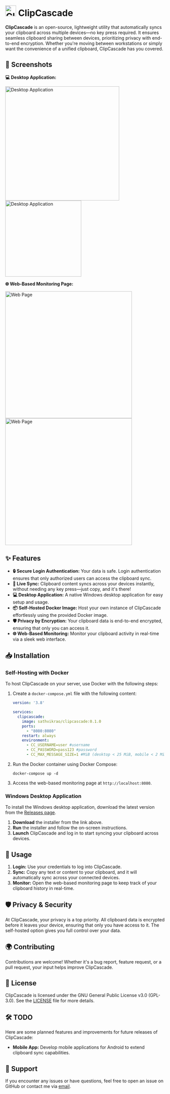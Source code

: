 # <img src="https://github.com/user-attachments/assets/710bb1c3-0eda-48cf-819a-e066bde3a3ec" alt="ClipCascade Logo" width="34" /> ClipCascade

**ClipCascade** is an open-source, lightweight utility that automatically syncs your clipboard across multiple devices—no key press required. It ensures seamless clipboard sharing between devices, prioritizing privacy with end-to-end encryption. Whether you're moving between workstations or simply want the convenience of a unified clipboard, ClipCascade has you covered.

## 📸 Screenshots

**💻 Desktop Application:**

<img src="https://github.com/user-attachments/assets/a73d18b9-ce0c-4a9e-9190-3a57a07596ce" alt="Desktop Application" width="360" />
<img src="https://github.com/user-attachments/assets/6f2830cc-c552-431e-98c5-dbe1c9d1882d" alt="Desktop Application" width="240" />

**🌐 Web-Based Monitoring Page:**

<img src="https://github.com/user-attachments/assets/489d1ffb-82fd-4dd8-85d6-445b891102a5" alt="Web Page" width="400" />
<img src="https://github.com/user-attachments/assets/5a52080e-0fd2-4e8b-b485-b41810174a86" alt="Web Page" width="400" />


## ✨ Features

- **🔒 Secure Login Authentication:** Your data is safe. Login authentication ensures that only authorized users can access the clipboard sync.
- **🚀 Live Sync:** Clipboard content syncs across your devices instantly, without needing any key press—just copy, and it's there!
- **💻 Desktop Application:** A native Windows desktop application for easy setup and usage.
- **📦 Self-Hosted Docker Image:** Host your own instance of ClipCascade effortlessly using the provided Docker image.
- **🛡️ Privacy by Encryption:** Your clipboard data is end-to-end encrypted, ensuring that only you can access it.
- **🌐 Web-Based Monitoring:** Monitor your clipboard activity in real-time via a sleek web interface.

## 📥 Installation

### Self-Hosting with Docker

To host ClipCascade on your server, use Docker with the following steps:

1. Create a `docker-compose.yml` file with the following content:
   ```yaml
   version: '3.8'

   services:
     clipcascade:
       image: sathvikrao/clipcascade:0.1.0
       ports:
         - "8080:8080"
       restart: always
       environment:
         - CC_USERNAME=user #username
         - CC_PASSWORD=pass123 #password
         - CC_MAX_MESSAGE_SIZE=1 #MiB (desktop < 25 MiB, mobile < 2 MiB)
   ```
2. Run the Docker container using Docker Compose:
   ```
   docker-compose up -d
   ```
4. Access the web-based monitoring page at `http://localhost:8080`.


### Windows Desktop Application

To install the Windows desktop application, download the latest version from the [Releases page](https://github.com/Sathvik-Rao/ClipCascade/releases).

1. **Download** the installer from the link above.
2. **Run** the installer and follow the on-screen instructions.
3. **Launch** ClipCascade and log in to start syncing your clipboard across devices.

   
## 🔧 Usage

1. **Login:** Use your credentials to log into ClipCascade.
2. **Sync:** Copy any text or content to your clipboard, and it will automatically sync across your connected devices.
3. **Monitor:** Open the web-based monitoring page to keep track of your clipboard history in real-time.

## 🛡️ Privacy & Security

At ClipCascade, your privacy is a top priority. All clipboard data is encrypted before it leaves your device, ensuring that only you have access to it. The self-hosted option gives you full control over your data.

## 🌍 Contributing

Contributions are welcome! Whether it's a bug report, feature request, or a pull request, your input helps improve ClipCascade.

## 📜 License

ClipCascade is licensed under the GNU General Public License v3.0 (GPL-3.0). See the [LICENSE](https://github.com/Sathvik-Rao/ClipCascade/blob/main/LICENSE) file for more details.


## 🛠️ TODO

Here are some planned features and improvements for future releases of ClipCascade:

- **Mobile App:** Develop mobile applications for Android to extend clipboard sync capabilities.

## 💬 Support

If you encounter any issues or have questions, feel free to open an issue on GitHub or contact me via [email](mailto:sathvik.poladi@gmail.com).

